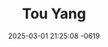 ---
layout: cast
date: 2025-03-01 21:25:08 -0619
categories: actor

# Site Attributes
title: "Tou Yang"
permalink: "/cast/Tou_Yang"

# Actor/Actress Attributes
thumbnail: "/cast/Tou Yang.jpeg"
---
